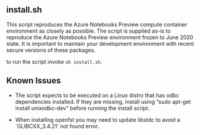 ## install.sh 

This script reproduces the Azure Notebooks Preview compute container environment as closely as possible. The script is supplied as-is to reproduce the Azure Notebooks Preview environment frozen to June 2020 state. It is important to maintain your development environment with recent secure versions of these packages. 

to run the script invoke `sh install.sh`.

## Known Issues

- The script expects to be executed on a Linux distro that has odbc dependencies installed. If they are missing, install using “sudo apt-get install unixodbc-dev" before running the install script.

- When installing openfst you may need to update libstdc to avoid a `GLIBCXX_3.4.21' not found error.   
